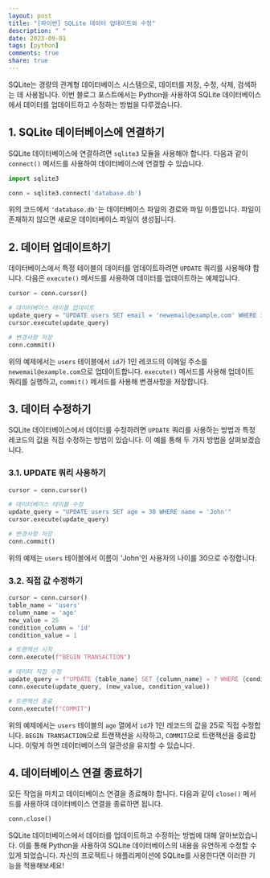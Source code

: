 ```yaml
---
layout: post
title: "[파이썬] SQLite 데이터 업데이트와 수정"
description: " "
date: 2023-09-01
tags: [python]
comments: true
share: true
---
```


SQLite는 경량의 관계형 데이터베이스 시스템으로, 데이터를 저장, 수정, 삭제, 검색하는 데 사용됩니다. 이번 블로그 포스트에서는 Python을 사용하여 SQLite 데이터베이스에서 데이터를 업데이트하고 수정하는 방법을 다루겠습니다.

## 1. SQLite 데이터베이스에 연결하기

SQLite 데이터베이스에 연결하려면 `sqlite3` 모듈을 사용해야 합니다. 다음과 같이 `connect()` 메서드를 사용하여 데이터베이스에 연결할 수 있습니다.

```python
import sqlite3

conn = sqlite3.connect('database.db') 
```

위의 코드에서 `'database.db'`는 데이터베이스 파일의 경로와 파일 이름입니다. 파일이 존재하지 않으면 새로운 데이터베이스 파일이 생성됩니다.

## 2. 데이터 업데이트하기

데이터베이스에서 특정 테이블의 데이터를 업데이트하려면 `UPDATE` 쿼리를 사용해야 합니다. 다음은 `execute()` 메서드를 사용하여 데이터를 업데이트하는 예제입니다.

```python
cursor = conn.cursor()

# 데이터베이스 테이블 업데이트
update_query = "UPDATE users SET email = 'newemail@example.com' WHERE id = 1"
cursor.execute(update_query)

# 변경사항 저장
conn.commit()
```

위의 예제에서는 `users` 테이블에서 `id`가 1인 레코드의 이메일 주소를 `newemail@example.com`으로 업데이트합니다. `execute()` 메서드를 사용해 업데이트 쿼리를 실행하고, `commit()` 메서드를 사용해 변경사항을 저장합니다.

## 3. 데이터 수정하기

SQLite 데이터베이스에서 데이터를 수정하려면 `UPDATE` 쿼리를 사용하는 방법과 특정 레코드의 값을 직접 수정하는 방법이 있습니다. 이 예를 통해 두 가지 방법을 살펴보겠습니다.

### 3.1. UPDATE 쿼리 사용하기

```python
cursor = conn.cursor()

# 데이터베이스 테이블 수정
update_query = "UPDATE users SET age = 30 WHERE name = 'John'"
cursor.execute(update_query)

# 변경사항 저장
conn.commit()
```

위의 예제는 `users` 테이블에서 이름이 'John'인 사용자의 나이를 30으로 수정합니다.

### 3.2. 직접 값 수정하기

```python
cursor = conn.cursor()
table_name = 'users'
column_name = 'age'
new_value = 25
condition_column = 'id'
condition_value = 1

# 트랜잭션 시작
conn.execute(f"BEGIN TRANSACTION")

# 데이터 직접 수정
update_query = f"UPDATE {table_name} SET {column_name} = ? WHERE {condition_column} = ?"
conn.execute(update_query, (new_value, condition_value))

# 트랜잭션 종료
conn.execute(f"COMMIT")
```

위의 예제에서는 `users` 테이블의 `age` 열에서 `id`가 1인 레코드의 값을 25로 직접 수정합니다. `BEGIN TRANSACTION`으로 트랜잭션을 시작하고, `COMMIT`으로 트랜잭션을 종료합니다. 이렇게 하면 데이터베이스의 일관성을 유지할 수 있습니다.

## 4. 데이터베이스 연결 종료하기

모든 작업을 마치고 데이터베이스 연결을 종료해야 합니다. 다음과 같이 `close()` 메서드를 사용하여 데이터베이스 연결을 종료하면 됩니다.

```python
conn.close()
```

SQLite 데이터베이스에서 데이터를 업데이트하고 수정하는 방법에 대해 알아보았습니다. 이를 통해 Python을 사용하여 SQLite 데이터베이스의 내용을 유연하게 수정할 수 있게 되었습니다. 자신의 프로젝트나 애플리케이션에 SQLite를 사용한다면 이러한 기능을 적용해보세요!